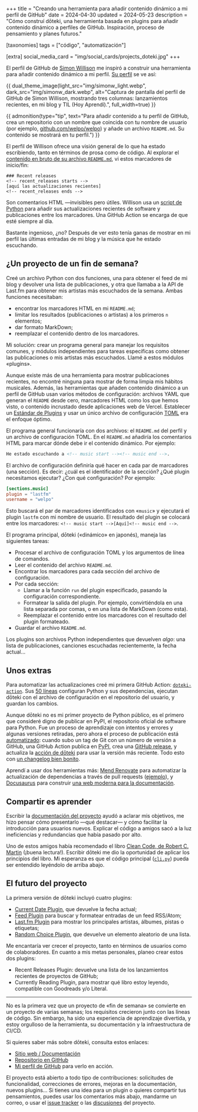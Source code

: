 +++
title = "Creando una herramienta para añadir contenido dinámico a mi perfil de GitHub"
date = 2024-04-30
updated = 2024-05-23
description = "Cómo construí dōteki, una herramienta basada en plugins para añadir contenido dinámico a perfiles de GitHub. Inspiración, proceso de pensamiento y planes futuros."

[taxonomies]
tags = ["código", "automatización"]

[extra]
social_media_card = "img/social_cards/projects_doteki.jpg"
+++

El perfil de GitHub de [Simon Willison](https://simonwillison.net/) me inspiró a construir una herramienta para añadir contenido dinámico a mi perfil. [Su perfil](https://github.com/simonw/simonw) se ve así:

{{ dual_theme_image(light_src="img/simonw_light.webp", dark_src="img/simonw_dark.webp", alt="Captura de pantalla del perfil de GitHub de Simon Willison, mostrando tres columnas: lanzamientos recientes, en mi blog y TIL (Hoy Aprendí).", full_width=true) }}

{{ admonition(type="tip", text="Para añadir contenido a tu perfil de GitHub, crea un repositorio con un nombre que coincida con tu nombre de usuario (por ejemplo, [github.com/welpo/welpo](https://github.com/welpo/welpo)) y añade un archivo `README.md`. Su contenido se mostrará en tu perfil.") }}

El perfil de Willison ofrece una visión general de lo que ha estado escribiendo, tanto en términos de prosa como de código. Al explorar el [contenido en bruto de su archivo `README.md`](https://raw.githubusercontent.com/simonw/simonw/main/README.md), vi estos marcadores de inicio/fin:

```txt,hl_lines=2 4
### Recent releases
<!-- recent_releases starts -->
[aquí las actualizaciones recientes]
<!-- recent_releases ends -->
```

Son comentarios HTML —invisibles pero útiles. Willison usa un [script de Python](https://github.com/simonw/simonw/blob/main/build_readme.py) para añadir sus actualizaciones recientes de software y publicaciones entre los marcadores. Una GitHub Action se encarga de que esté siempre al día.

Bastante ingenioso, ¿no? Después de ver esto tenía ganas de mostrar en mi perfil las últimas entradas de mi blog y la música que he estado escuchando.

## ¿Un proyecto de un fin de semana?

Creé un archivo Python con dos funciones, una para obtener el feed de mi blog y devolver una lista de publicaciones, y otra que llamaba a la API de Last.fm para obtener mis artistas más escuchados de la semana. Ambas funciones necesitaban:

- encontrar los marcadores HTML en mi `README.md`;
- limitar los resultados (publicaciones o artistas) a los primeros `n` elementos;
- dar formato MarkDown;
- reemplazar el contenido dentro de los marcadores.

Mi solución: crear un programa general para manejar los requisitos comunes, y módulos independientes para tareas específicas como obtener las publicaciones o mis artistas más escuchados. Llamé a estos módulos «plugins».

Aunque existe más de una herramienta para mostrar publicaciones recientes, no encontré ninguna para mostrar de forma limpia mis hábitos musicales. Además, las herramientas que añaden contenido dinámico a un perfil de GitHub usan varios métodos de configuración: archivos YAML que generan el `README` desde cero, marcadores HTML como los que hemos visto, o contenido incrustado desde aplicaciones web de Vercel. Establecer un [Estándar de Plugins](https://doteki.org/docs/developer-guide/plugin-standard) y usar un único archivo de configuración [TOML](https://doteki.org/docs/configuration/) era el enfoque óptimo.

El programa general funcionaría con dos archivos: el `README.md` del perfil y un archivo de configuración TOML. En el `README.md` añadiría los comentarios HTML para marcar dónde debe ir el contenido dinámico. Por ejemplo:

```markdown
He estado escuchando a <!-- music start --><!-- music end -->.
```

El archivo de configuración definiría qué hacer en cada par de marcadores (una sección). Es decir: ¿cuál es el identificador de la sección? ¿Qué plugin necesitamos ejecutar? ¿Con qué configuración? Por ejemplo:

```toml
[sections.music]
plugin = "lastfm"
username = "welpo"
```

Esto buscará el par de marcadores identificados con «`music`» y ejecutará el plugin `lastfm` con mi nombre de usuario. El resultado del plugin se colocará entre los marcadores: `<!-- music start -->[Aquí]<!-- music end -->`.

El programa principal, dōteki («dinámico» en japonés), maneja las siguientes tareas:

- Procesar el archivo de configuración TOML y los argumentos de línea de comandos.
- Leer el contenido del archivo `README.md`.
- Encontrar los marcadores para cada sección del archivo de configuración.
- Por cada sección:
  - Llamar a la función `run` del plugin especificado, pasando la configuración correspondiente.
  - Formatear la salida del plugin. Por ejemplo, convirtiéndola en una lista separada por comas, o en una lista de MarkDown (como esta).
  - Reemplazar el contenido entre los marcadores con el resultado del plugin formateado.
- Guardar el archivo `README.md`.

Los plugins son archivos Python independientes que devuelven *algo*: una lista de publicaciones, canciones escuchadas recientemente, la fecha actual…

## Unos extras

Para automatizar las actualizaciones creé mi primera GitHub Action: [`doteki-action`](https://github.com/welpo/doteki-action). Sus [50 líneas](https://github.com/welpo/doteki-action/blob/main/action.yaml) configuran Python y sus dependencias, ejecutan dōteki con el archivo de configuración en el repositorio del usuario, y guardan los cambios.

Aunque dōteki no es mi primer proyecto de Python público, es el primero que consideré digno de publicar en PyPI, el repositorio oficial de software para Python. Fue un proceso de aprendizaje con intentos y errores y algunas versiones retiradas, pero ahora el proceso de publicación está [automatizado](https://github.com/welpo/doteki/blob/main/.github/workflows/cd.yml): cuando subo un tag de Git con un número de versión a GitHub, una GitHub Action publica en [PyPI](https://pypi.org/project/doteki/), crea una [GitHub release](https://github.com/welpo/doteki/releases), y actualiza la [acción de dōteki](https://github.com/welpo/doteki-action) para usar la versión más reciente. Todo esto con [un changelog bien bonito](https://github.com/welpo/doteki/blob/main/CHANGELOG.md).

Aprendí a usar dos herramientas más: [Mend Renovate](https://www.mend.io/renovate/) para automatizar la actualización de dependencias a través de pull requests ([ejemplo](https://github.com/welpo/doteki/pull/26)), y [Docusaurus](https://docusaurus.io/) para construir [una web moderna para la documentación](https://doteki.org/).

## Compartir es aprender

Escribir la [documentación del proyecto](https://doteki.org/docs) ayudó a aclarar mis objetivos, me hizo pensar cómo presentarlo —qué destacar— y cómo facilitar la introducción para usuarios nuevos. Explicar el código a amigos sacó a la luz ineficiencias y redundancias que había pasado por alto.

Uno de estos amigos había recomendado el libro [Clean Code, de Robert C. Martin](https://www.oreilly.com/library/view/clean-code-a/9780136083238/) (¡buena lectura!). Escribir dōteki me dio la oportunidad de aplicar los principios del libro. Mi esperanza es que el código principal ([`cli.py`](https://github.com/welpo/doteki/blob/main/doteki/cli.py)) pueda ser entendido leyéndolo de arriba abajo.

## El futuro del proyecto

La primera versión de dōteki incluyó cuatro plugins:

- [Current Date Plugin](https://doteki.org/docs/plugins/current_date), que devuelve la fecha actual;
- [Feed Plugin](https://doteki.org/docs/plugins/feed) para buscar y formatear entradas de un feed RSS/Atom;
- [Last.fm Plugin](https://doteki.org/docs/plugins/lastfm) para mostrar los principales artistas, álbumes, pistas o etiquetas;
- [Random Choice Plugin](https://doteki.org/docs/plugins/random_choice), que devuelve un elemento aleatorio de una lista.

Me encantaría ver crecer el proyecto, tanto en términos de usuarios como de colaboradores. En cuanto a mis metas personales, planeo crear estos dos plugins:

- Recent Releases Plugin: devuelve una lista de los lanzamientos recientes de proyectos de GitHub;
- Currently Reading Plugin, para mostrar qué libro estoy leyendo, compatible con Goodreads y/o Literal.

---

No es la primera vez que un proyecto de «fin de semana» se convierte en un proyecto de varias semanas; los requisitos crecieron junto con las líneas de código. Sin embargo, ha sido una experiencia de aprendizaje divertida, y estoy orgulloso de la herramienta, su documentación y la infraestructura de CI/CD.

Si quieres saber más sobre dōteki, consulta estos enlaces:

- [Sitio web / Documentación](https://doteki.org/)
- [Repositorio en GitHub](https://github.com/welpo/doteki)
- [Mi perfil de GitHub](https://github.com/welpo) para verlo en acción.

El proyecto está abierto a todo tipo de contribuciones: solicitudes de funcionalidad, correcciones de errores, mejoras en la documentación, nuevos plugins… Si tienes una idea para un plugin o quieres compartir tus pensamientos, puedes usar los comentarios más abajo, mandarme un correo, o usar el [issue tracker](https://github.com/welpo/doteki/issues) o las [discusiones](https://github.com/welpo/doteki/discussions) del proyecto.
